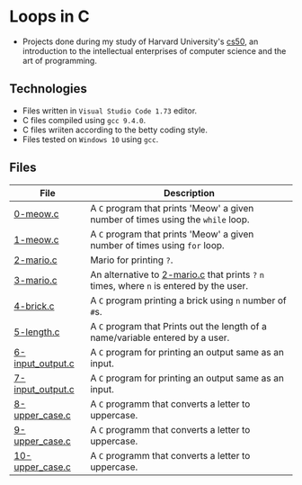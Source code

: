 # Loops in C

- Projects done during my study of Harvard University's [cs50](https://learning.edx.org/course/course-v1:HarvardX+CS50+X/block-v1:HarvardX+CS50+X+type@sequential+block@3c550787b1d1470bbdba91d14392bd43/block-v1:HarvardX+CS50+X+type@vertical+block@ffc346411661409a901306ca7c2b7b54), an introduction to the intellectual enterprises of computer science and the art of programming. 

## Technologies
- Files written in ```Visual Studio Code 1.73``` editor. 
- C files compiled using ```gcc 9.4.0```.
- C files wriiten according to the betty coding style. 
- Files tested on ```Windows 10``` using ```gcc```.

## Files

| File | Description |
| ---  | --- |
|[0-meow.c](0-meow.c)|A ```C``` program that prints 'Meow' a given number of times using the ```while``` loop.|
|[1-meow.c](1-meow.c)|A ```C``` program that prints 'Meow' a given number of times using ```for``` loop.|
|[2-mario.c](2-mario.c)| Mario for printing ```?```.|
|[3-mario.c](2-mario.c)| An alternative to [2-mario.c](2-mario.c) that prints ```?``` ```n``` times, where ```n``` is entered by the user.
|[4-brick.c](4-brick.c)|A ```C``` program printing a brick using ```n``` number of ```#```s.|
|[5-length.c](5-length.c)|A ```C``` program that Prints out the length of a name/variable entered by a user.|
|[6-input_output.c](6-input_output.c)|A ```C``` program for printing an output same as an input.|
|[7-input_output.c](7-input_output.c)|A ```C``` program for printing an output same as an input.|
|[8-upper_case.c](8-upper_case.c)| A ```C``` programm that converts a letter to uppercase.|
|[9-upper_case.c](9-upper_case.c)| A ```C``` programm that converts a letter to uppercase.|
|[10-upper_case.c](10-upper_case.c)| A ```C``` programm that converts a letter to uppercase.|
